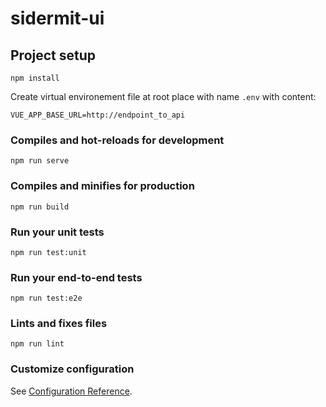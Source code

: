 # sidermit-ui

## Project setup
```
npm install
```

Create virtual environement file at root place with name `.env` with content:
```
VUE_APP_BASE_URL=http://endpoint_to_api
```

### Compiles and hot-reloads for development
```
npm run serve
```

### Compiles and minifies for production
```
npm run build
```

### Run your unit tests
```
npm run test:unit
```

### Run your end-to-end tests
```
npm run test:e2e
```

### Lints and fixes files
```
npm run lint
```

### Customize configuration
See [Configuration Reference](https://cli.vuejs.org/config/).

